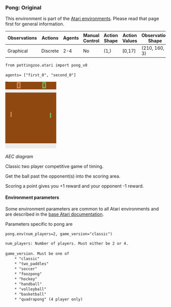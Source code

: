 
### Pong: Original

This environment is part of the [Atari environments](../atari.md). Please read that page first for general information.

| Observations | Actions | Agents  | Manual Control | Action Shape | Action Values | Observation Shape | Observation Values | Num States |
|--------------|---------|---------|----------------|--------------|---------------|-------------------|--------------------|------------|
| Graphical    | Discrete  | 2-4 | No      | (1,)    | [0,17]         | (210, 160, 3)         | (0,255)            | ?          |

`from pettingzoo.atari import pong_v0`

`agents= ["first_0", "second_0"]`

![pong gif](atari_pong.gif)

*AEC diagram*

Classic two player competitive game of timing.

Get the ball past the opponent(s) into the scoring area.

Scoring a point gives you +1 reward and your opponent -1 reward.


#### Environment parameters

Some environment parameters are common to all Atari environments and are described in the [base Atari documentation](../atari.md).

Parameters specific to pong are

```
pong.env(num_players=2, game_version="classic")
```

```
num_players: Number of players. Must either be 2 or 4.

game_version. Must be one of
    * "classic"
    * "two_paddles"
    * "soccer"
    * "foozpong"
    * "hockey"
    * "handball"
    * "volleyball"
    * "basketball"
    * "quadrapong" (4 player only)
```
